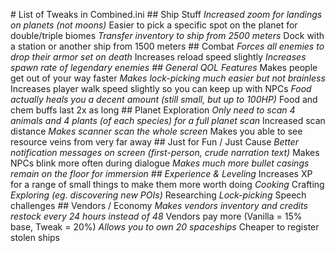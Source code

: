 #   L i s t   o f   T w e a k s   i n   C o m b i n e d . i n i 
 
 # #   S h i p   S t u f f 
 
 *   I n c r e a s e d   z o o m   f o r   l a n d i n g s   o n   p l a n e t s   ( n o t   m o o n s ) 
         *   E a s i e r   t o   p i c k   a   s p e c i f i c   s p o t   o n   t h e   p l a n e t   f o r   d o u b l e / t r i p l e   b i o m e s 
 *   T r a n s f e r   i n v e n t o r y   t o   s h i p   f r o m   2 5 0 0   m e t e r s 
 *   D o c k   w i t h   a   s t a t i o n   o r   a n o t h e r   s h i p   f r o m   1 5 0 0   m e t e r s 
 
 # #   C o m b a t 
 
 *   F o r c e s   a l l   e n e m i e s   t o   d r o p   t h e i r   a r m o r   s e t   o n   d e a t h 
 *   I n c r e a s e s   r e l o a d   s p e e d   s l i g h t l y 
 *   I n c r e a s e s   s p a w n   r a t e   o f   l e g e n d a r y   e n e m i e s 
 
 # #   G e n e r a l   Q O L   F e a t u r e s 
 
 *   M a k e s   p e o p l e   g e t   o u t   o f   y o u r   w a y   f a s t e r 
 *   M a k e s   l o c k - p i c k i n g   m u c h   e a s i e r   b u t   n o t   b r a i n l e s s 
 *   I n c r e a s e s   p l a y e r   w a l k   s p e e d   s l i g h t l y   s o   y o u   c a n   k e e p   u p   w i t h   N P C s 
 *   F o o d   a c t u a l l y   h e a l s   y o u   a   d e c e n t   a m o u n t   ( s t i l l   s m a l l ,   b u t   u p   t o   1 0 0 H P ) 
 *   F o o d   a n d   c h e m   b u f f s   l a s t   2 x   a s   l o n g 
 
 
 # #   P l a n e t   E x p l o r a t i o n 
 
 *   O n l y   n e e d   t o   s c a n   4   a n i m a l s   a n d   4   p l a n t s   ( o f   e a c h   s p e c i e s )   f o r   a   f u l l   p l a n e t   s c a n 
 *   I n c r e a s e d   s c a n   d i s t a n c e 
 *   M a k e s   s c a n n e r   s c a n   t h e   w h o l e   s c r e e n 
 *   M a k e s   y o u   a b l e   t o   s e e   r e s o u r c e   v e i n s   f r o m   v e r y   f a r   a w a y 
 
 
 # #   J u s t   f o r   F u n   /   J u s t   C a u s e 
 
 *   B e t t e r   n o t i f i c a t i o n   m e s s a g e s   o n   s c r e e n   ( f i r s t \ - p e r s o n ,   c r u d e   n a r r a t i o n   t e x t ) 
 *   M a k e s   N P C s   b l i n k   m o r e   o f t e n   d u r i n g   d i a l o g u e 
 *   M a k e s   m u c h   m o r e   b u l l e t   c a s i n g s   r e m a i n   o n   t h e   f l o o r   f o r   i m m e r s i o n 
 
 # #   E x p e r i e n c e   &   L e v e l i n g 
 
 *   I n c r e a s e s   X P   f o r   a   r a n g e   o f   s m a l l   t h i n g s   t o   m a k e   t h e m   m o r e   w o r t h   d o i n g 
         *   C o o k i n g 
         *   C r a f t i n g 
         *   E x p l o r i n g   ( e g .   d i s c o v e r i n g   n e w   P O I s ) 
         *   R e s e a r c h i n g 
         *   L o c k - p i c k i n g 
         *   S p e e c h   c h a l l e n g e s 
 
 # #   V e n d o r s   /   E c o n o m y 
 
 *   M a k e s   v e n d o r s   i n v e n t o r y   a n d   c r e d i t s   r e s t o c k   e v e r y   2 4   h o u r s   i n s t e a d   o f   4 8 
 *   V e n d o r s   p a y   m o r e   ( V a n i l l a   =   1 5 %   b a s e ,   T w e a k   =   2 0 % ) 
 *   A l l o w s   y o u   t o   o w n   2 0   s p a c e s h i p s 
 *   C h e a p e r   t o   r e g i s t e r   s t o l e n   s h i p s 
 
 
 
 
 
 
 
 
 
 
 
 
 